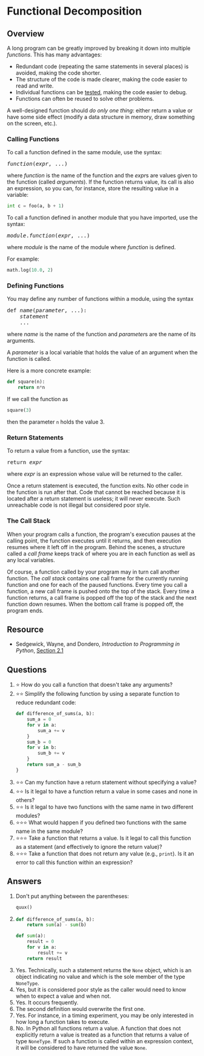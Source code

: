 # Functional Decomposition
## Overview
A long program can be greatly improved by breaking it down into multiple *functions*. This has many advantages:
- Redundant code (repeating the same statements in several places) is avoided, making the code shorter.
- The structure of the code is made clearer, making the code easier to read and write.
- Individual functions can be [tested](../software_development/testing.md), making the code easier to debug.
- Functions can often be reused to solve other problems.

A well-designed function should *do only one thing*: either return a value or have some side effect (modify a data structure in memory, draw something on the screen, etc.).

### Calling Functions
To call a function defined in the same module, use the syntax:
<pre>
<em>function</em>(<em>expr</em>, ...)
</pre>
where *function* is the name of the function and the *expr*s are values given to the function (called *arguments*). If the function returns value, its call is also an expression, so you can, for instance, store the resulting value in a variable:
```python
int c = foo(a, b + 1)
```
To call a function defined in another module that you have imported, use the syntax:
<pre>
<em>module</em>.<em>function</em>(<em>expr</em>, ...)
</pre>
where *module* is the name of the module where *function* is defined.

For example:
```python
math.log(10.0, 2)
```

### Defining Functions
You may define any number of functions within a module, using the syntax
<pre>
def <em>name</em>(<em>parameter</em>, ...):
    <em>statement</em>
    ...
</pre>
where *name* is the name of the function and *parameter*s are the name of its arguments.

A *parameter* is a local variable that holds the value of an argument when the function is called.

Here is a more concrete example:
```python
def square(n):
    return n*n
```
If we call the function as
```python
square(3)
```
then the parameter `n` holds the value 3.

### Return Statements
To return a value from a function, use the syntax:
<pre>
return <em>expr</em>
</pre>
where *expr* is an expression whose value will be returned to the caller.

Once a return statement is executed, the function exits. No other code in the function is run after that. Code that cannot be reached because it is located after a return statement is useless; it will never execute. Such unreachable code is not illegal but considered poor style.

### The Call Stack
When your program calls a function, the program's execution pauses at the calling point, the function executes until it returns, and then execution resumes where it left off in the program. Behind the scenes, a structure called a *call frame* keeps track of where you are in each function as well as any local variables.

Of course, a function called by your program may in turn call another function. The *call stack* contains one call frame for the currently running function and one for each of the paused functions. Every time you call a function, a new call frame is pushed onto the top of the stack. Every time a function returns, a call frame is popped off the top of the stack and the next function down resumes. When the bottom call frame is popped off, the program ends.

## Resource
- Sedgewick, Wayne, and Dondero, *Introduction to Programming in Python*, [Section 2.1](https://introcs.cs.princeton.edu/python/21function/)

## Questions
1. :star: How do you call a function that doesn't take any arguments?
1. :star::star: Simplify the following function by using a separate function to reduce redundant code:
    ```python
    def difference_of_sums(a, b):
        sum_a = 0
        for v in a:
            sum_a += v
        }
        sum_b = 0
        for v in b:
            sum_b += v
        }
        return sum_a - sum_b
    }
    ```
1. :star::star: Can my function have a return statement without specifying a value?
1. :star::star: Is it legal to have a function return a value in some cases and none in others?
1. :star::star: Is it legal to have two functions with the same name in two different modules?
1. :star::star::star: What would happen if you defined two functions with the same name in the same module?
1. :star::star::star: Take a function that returns a value. Is it legal to call this function as a statement (and effectively to ignore the return value)?
1. :star::star::star: Take a function that does not return any value (e.g., `print`). Is it an error to call this function within an expression?

## Answers
1. Don't put anything between the parentheses:
    ```python
    quux()
    ```
1.  ```python
    def difference_of_sums(a, b):
        return sum(a) - sum(b)

    def sum(a):
        result = 0
        for v in a:
            result += v
        return result
    ```
1. Yes. Technically, such a statement returns the `None` object, which is an object indicating no value and which is the sole member of the type `NoneType`.
1. Yes, but it is considered poor style as the caller would need to know when to expect a value and when not.
1. Yes. It occurs frequently.
1. The second definition would overwrite the first one.
1. Yes. For instance, in a timing experiment, you may be only interested in how long a function takes to execute.
1. No. In Python all functions return a value. A function that does not explicitly return a value is treated as a function that returns a value of type `NoneType`. If such a function is called within an expression context, it will be considered to have returned the value `None`.
